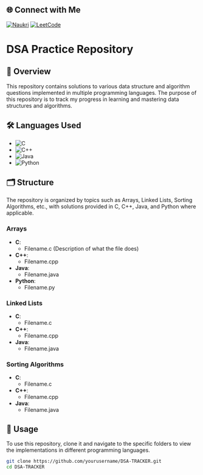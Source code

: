 ## 🌐 Connect with Me

<p align="left">
  <a href="https://www.naukri.com/code360/profile/164ed442-09f7-45e7-a947-ee0aec6387a0"><img alt="Naukri" src="https://img.shields.io/badge/Naukri-Profile-blue?style=flat&logo=naukri&logoColor=white"/></a>
  <a href="https://leetcode.com/KRISHNABHATT69/"><img alt="LeetCode" src="https://img.shields.io/badge/LeetCode-KRISHNABHATT69-ffa116?style=flat&logo=leetcode&logoColor=black"/></a>
</p>


# DSA Practice Repository

## 📘 Overview
This repository contains solutions to various data structure and algorithm questions implemented in multiple programming languages. The purpose of this repository is to track my progress in learning and mastering data structures and algorithms.

## 🛠️ Languages Used
- ![C](https://img.shields.io/badge/C-blue.svg?style=flat&logo=c&logoColor=white)
- ![C++](https://img.shields.io/badge/C++-blue.svg?style=flat&logo=cplusplus&logoColor=white)
- ![Java](https://img.shields.io/badge/Java-blue.svg?style=flat&logo=java&logoColor=white)
- ![Python](https://img.shields.io/badge/Python-blue.svg?style=flat&logo=python&logoColor=white)

## 🗂️ Structure
The repository is organized by topics such as Arrays, Linked Lists, Sorting Algorithms, etc., with solutions provided in C, C++, Java, and Python where applicable.

### Arrays
- **C**:
  - Filename.c (Description of what the file does)
- **C++**:
  - Filename.cpp
- **Java**:
  - Filename.java
- **Python**:
  - Filename.py

### Linked Lists
- **C**:
  - Filename.c
- **C++**:
  - Filename.cpp
- **Java**:
  - Filename.java

### Sorting Algorithms
- **C**:
  - Filename.c
- **C++**:
  - Filename.cpp
- **Java**:
  - Filename.java

## 🔗 Usage
To use this repository, clone it and navigate to the specific folders to view the implementations in different programming languages.

```bash
git clone https://github.com/yourusername/DSA-TRACKER.git
cd DSA-TRACKER
